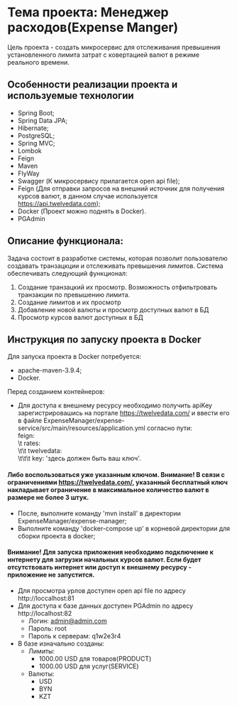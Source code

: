 # Тема проекта: Менеджер расходов(Expense Manger)

Цель проекта - создать микросервис для отслеживания превышения установленного лимита затрат с ковертацией валют в режиме реального времени.

## Особенности реализации проекта и используемые технологии

- Spring Boot;
- Spring Data JPA;
- Hibernate;
- PostgreSQL;
- Spring MVC;
- Lombok
- Feign
- Maven
- FlyWay
- Swagger (К микросервису прилагается open api file);
- Feign (Для отправки запросов на внешний источник для получения курсов валют, в данном случае используется https://api.twelvedata.com);
- Docker (Проект можно поднять в Docker).
- PGAdmin

## Описание функционала:

Задача состоит в разработке системы, которая позволит пользователю создавать транзацкции и отслеживать превышения лимитов. Система обеспечивать следующий функционал:

1. Создание транзацкий их просмотр. Возможность отфильтровать транзакции по превышению лимита.
2. Создание лимитов и их просмотр
3. Добавление новой валюты и просмотр доступных валют в БД
4. Просмотр курсов валют доступных в БД

## Инструкция по запуску проекта в Docker

Для запуска проекта в Docker потребуется:
- apache-maven-3.9.4;
- Docker.

Перед созданием контейнеров:
- Для доступа к внешнему ресурсу необходимо получить apiKey зарегистрировашись на портале https://twelvedata.com/ и ввести его в файле ExpenseManager/expense-service/src/main/resources/application.yml согласно пути:<br>
   feign:<br>
    \t rates:<br>
    \t\t twelvedata:<br>
    \t\t\t key: 'здесь должен быть ваш ключ'.
#### Либо воспользоваться уже указанным ключом. Внимание! В связи с ограничениями https://twelvedata.com/, указанный бесплатный ключ накладывает ограничение в максимальное количество валют в размере не более 3 штук.
- После, выполните команду 'mvn install' в директории ExpenseManager/expense-manager;
- Выполните команду 'docker-compose up' в корневой директории для сборки проекта в docker;
#### Внимание! Для запуска приложения необходимо подключение к интернету для загрузки начальных курсов валют. Если будет отсутствовать интернет или доступ к внешнему ресурсу - приложение не запустится.
- Для просмотра урлов доступен open api file по адресу http://loccalhost:81
- Для доступа к базе данных доступен PGAdmin по адресу http://localhost:82
   - Логин: admin@admin.com
   - Пароль: root
   - Пароль к серверам: q1w2e3r4
- В базе изначально созданы:
   - Лимиты:
     - 1000.00 USD для товаров(PRODUCT)
     - 1000.00 USD для услуг(SERVICE)
   - Валюты:
     - USD
     - BYN
     - KZT
         
   